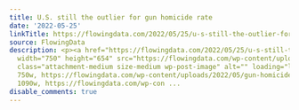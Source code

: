 ```yaml
---
title: U.S. still the outlier for gun homicide rate
date: '2022-05-25'
linkTitle: https://flowingdata.com/2022/05/25/u-s-still-the-outlier-for-gun-homicide-rate/
source: FlowingData
description: <p><a href="https://flowingdata.com/2022/05/25/u-s-still-the-outlier-for-gun-homicide-rate/"><img
  width="750" height="654" src="https://flowingdata.com/wp-content/uploads/2022/05/gun-homicide-rates-in-rich-countries-e1653496703339-750x654.png"
  class="attachment-medium size-medium wp-post-image" alt="" loading="lazy" srcset="https://flowingdata.com/wp-content/uploads/2022/05/gun-homicide-rates-in-rich-countries-e1653496703339-750x654.png
  750w, https://flowingdata.com/wp-content/uploads/2022/05/gun-homicide-rates-in-rich-countries-e1653496703339-1090x951.png
  1090w, https://flowingdata.com/wp-con ...
disable_comments: true
---
```

<p><a href="https://flowingdata.com/2022/05/25/u-s-still-the-outlier-for-gun-homicide-rate/"><img width="750" height="654" src="https://flowingdata.com/wp-content/uploads/2022/05/gun-homicide-rates-in-rich-countries-e1653496703339-750x654.png" class="attachment-medium size-medium wp-post-image" alt="" loading="lazy" srcset="https://flowingdata.com/wp-content/uploads/2022/05/gun-homicide-rates-in-rich-countries-e1653496703339-750x654.png 750w, https://flowingdata.com/wp-content/uploads/2022/05/gun-homicide-rates-in-rich-countries-e1653496703339-1090x951.png 1090w, https://flowingdata.com/wp-con ...